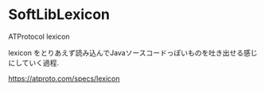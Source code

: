 # SoftLibLexicon
ATProtocol lexicon

lexicon をとりあえず読み込んでJavaソースコードっぽいものを吐き出せる感じにしていく過程.

https://atproto.com/specs/lexicon